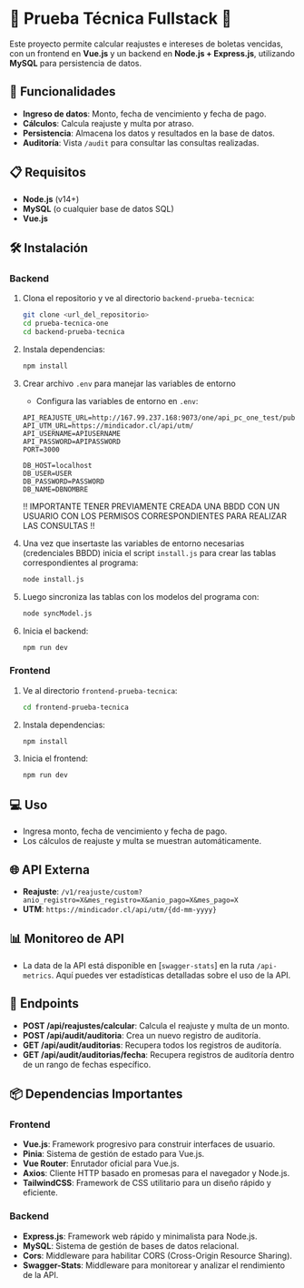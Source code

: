 # 🌟 Prueba Técnica Fullstack 🌟

Este proyecto permite calcular reajustes e intereses de boletas vencidas, con un frontend en **Vue.js** y un backend en **Node.js + Express.js**, utilizando **MySQL** para persistencia de datos.

## 🚀 Funcionalidades

- **Ingreso de datos**: Monto, fecha de vencimiento y fecha de pago.
- **Cálculos**: Calcula reajuste y multa por atraso.
- **Persistencia**: Almacena los datos y resultados en la base de datos.
- **Auditoría**: Vista `/audit` para consultar las consultas realizadas.

## 📋 Requisitos

- **Node.js** (v14+)
- **MySQL** (o cualquier base de datos SQL)
- **Vue.js**

## 🛠️ Instalación

### Backend

1. Clona el repositorio y ve al directorio `backend-prueba-tecnica`:

    ```bash
    git clone <url_del_repositorio>
    cd prueba-tecnica-one
    cd backend-prueba-tecnica
    ```

2. Instala dependencias:

    ```bash
    npm install
    ```

3. Crear archivo `.env` para manejar las variables de entorno

   - Configura las variables de entorno en `.env`:

    ```plaintext
    API_REAJUSTE_URL=http://167.99.237.168:9073/one/api_pc_one_test/public
    API_UTM_URL=https://mindicador.cl/api/utm/
    API_USERNAME=APIUSERNAME
    API_PASSWORD=APIPASSWORD
    PORT=3000

    DB_HOST=localhost
    DB_USER=USER
    DB_PASSWORD=PASSWORD
    DB_NAME=DBNOMBRE
    ```

    !! IMPORTANTE TENER PREVIAMENTE CREADA UNA BBDD CON UN USUARIO CON LOS PERMISOS CORRESPONDIENTES PARA REALIZAR LAS CONSULTAS !!

4. Una vez que insertaste las variables de entorno necesarias (credenciales BBDD) inicia el script `install.js` para crear las tablas correspondientes al programa:

    ```bash
    node install.js 
    ```

5. Luego sincroniza las tablas con los modelos del programa con:

    ```bash
    node syncModel.js
    ```

6. Inicia el backend:

    ```bash
    npm run dev
    ```

### Frontend

1. Ve al directorio `frontend-prueba-tecnica`:

    ```bash
    cd frontend-prueba-tecnica
    ```

2. Instala dependencias:

    ```bash
    npm install
    ```

3. Inicia el frontend:

    ```bash
    npm run dev
    ```

## 💻 Uso

- Ingresa monto, fecha de vencimiento y fecha de pago.
- Los cálculos de reajuste y multa se muestran automáticamente.

## 🌐 API Externa

- **Reajuste**: `/v1/reajuste/custom?anio_registro=X&mes_registro=X&anio_pago=X&mes_pago=X`
- **UTM**: `https://mindicador.cl/api/utm/{dd-mm-yyyy}`

## 📊 Monitoreo de API

- La data de la API está disponible en [`swagger-stats`] en la ruta `/api-metrics`. Aquí puedes ver estadísticas detalladas sobre el uso de la API.

## 📜 Endpoints

- **POST /api/reajustes/calcular**: Calcula el reajuste y multa de un monto.
- **POST /api/audit/auditoria**: Crea un nuevo registro de auditoría.
- **GET /api/audit/auditorias**: Recupera todos los registros de auditoría.
- **GET /api/audit/auditorias/fecha**: Recupera registros de auditoría dentro de un rango de fechas específico.


## 📦 Dependencias Importantes

### Frontend

- **Vue.js**: Framework progresivo para construir interfaces de usuario.
- **Pinia**: Sistema de gestión de estado para Vue.js.
- **Vue Router**: Enrutador oficial para Vue.js.
- **Axios**: Cliente HTTP basado en promesas para el navegador y Node.js.
- **TailwindCSS**: Framework de CSS utilitario para un diseño rápido y eficiente.

### Backend

- **Express.js**: Framework web rápido y minimalista para Node.js.
- **MySQL**: Sistema de gestión de bases de datos relacional.
- **Cors**: Middleware para habilitar CORS (Cross-Origin Resource Sharing).
- **Swagger-Stats**: Middleware para monitorear y analizar el rendimiento de la API.
